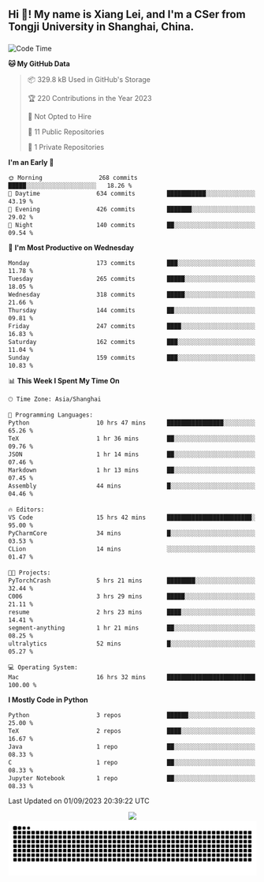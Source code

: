 <h2 align="left">Hi 👋! My name is Xiang Lei, and I'm a CSer from Tongji University in Shanghai, China.</h2>

###

<!--START_SECTION:waka-->
![Code Time](http://img.shields.io/badge/Code%20Time-176%20hrs%2013%20mins-blue)

**🐱 My GitHub Data** 

> 📦 329.8 kB Used in GitHub's Storage 
 > 
> 🏆 220 Contributions in the Year 2023
 > 
> 🚫 Not Opted to Hire
 > 
> 📜 11 Public Repositories 
 > 
> 🔑 1 Private Repositories 
 > 
**I'm an Early 🐤** 

```text
🌞 Morning                268 commits         █████░░░░░░░░░░░░░░░░░░░░   18.26 % 
🌆 Daytime                634 commits         ███████████░░░░░░░░░░░░░░   43.19 % 
🌃 Evening                426 commits         ███████░░░░░░░░░░░░░░░░░░   29.02 % 
🌙 Night                  140 commits         ██░░░░░░░░░░░░░░░░░░░░░░░   09.54 % 
```
📅 **I'm Most Productive on Wednesday** 

```text
Monday                   173 commits         ███░░░░░░░░░░░░░░░░░░░░░░   11.78 % 
Tuesday                  265 commits         █████░░░░░░░░░░░░░░░░░░░░   18.05 % 
Wednesday                318 commits         █████░░░░░░░░░░░░░░░░░░░░   21.66 % 
Thursday                 144 commits         ██░░░░░░░░░░░░░░░░░░░░░░░   09.81 % 
Friday                   247 commits         ████░░░░░░░░░░░░░░░░░░░░░   16.83 % 
Saturday                 162 commits         ███░░░░░░░░░░░░░░░░░░░░░░   11.04 % 
Sunday                   159 commits         ███░░░░░░░░░░░░░░░░░░░░░░   10.83 % 
```


📊 **This Week I Spent My Time On** 

```text
🕑︎ Time Zone: Asia/Shanghai

💬 Programming Languages: 
Python                   10 hrs 47 mins      ████████████████░░░░░░░░░   65.26 % 
TeX                      1 hr 36 mins        ██░░░░░░░░░░░░░░░░░░░░░░░   09.76 % 
JSON                     1 hr 14 mins        ██░░░░░░░░░░░░░░░░░░░░░░░   07.46 % 
Markdown                 1 hr 13 mins        ██░░░░░░░░░░░░░░░░░░░░░░░   07.45 % 
Assembly                 44 mins             █░░░░░░░░░░░░░░░░░░░░░░░░   04.46 % 

🔥 Editors: 
VS Code                  15 hrs 42 mins      ████████████████████████░   95.00 % 
PyCharmCore              34 mins             █░░░░░░░░░░░░░░░░░░░░░░░░   03.53 % 
CLion                    14 mins             ░░░░░░░░░░░░░░░░░░░░░░░░░   01.47 % 

🐱‍💻 Projects: 
PyTorchCrash             5 hrs 21 mins       ████████░░░░░░░░░░░░░░░░░   32.44 % 
C006                     3 hrs 29 mins       █████░░░░░░░░░░░░░░░░░░░░   21.11 % 
resume                   2 hrs 23 mins       ████░░░░░░░░░░░░░░░░░░░░░   14.41 % 
segment-anything         1 hr 21 mins        ██░░░░░░░░░░░░░░░░░░░░░░░   08.25 % 
ultralytics              52 mins             █░░░░░░░░░░░░░░░░░░░░░░░░   05.27 % 

💻 Operating System: 
Mac                      16 hrs 32 mins      █████████████████████████   100.00 % 
```

**I Mostly Code in Python** 

```text
Python                   3 repos             ██████░░░░░░░░░░░░░░░░░░░   25.00 % 
TeX                      2 repos             ████░░░░░░░░░░░░░░░░░░░░░   16.67 % 
Java                     1 repo              ██░░░░░░░░░░░░░░░░░░░░░░░   08.33 % 
C                        1 repo              ██░░░░░░░░░░░░░░░░░░░░░░░   08.33 % 
Jupyter Notebook         1 repo              ██░░░░░░░░░░░░░░░░░░░░░░░   08.33 % 
```




 Last Updated on 01/09/2023 20:39:22 UTC
<!--END_SECTION:waka-->

<div align="center">
  <img src="https://github-readme-stats.vercel.app/api?username=Lei00764&show_icons=true&theme=radical" />
 </div>

 <div align="center">

<picture>
  <source media="(prefers-color-scheme: dark)" srcset="https://raw.githubusercontent.com/Lei00764/Lei00764/output/github-contribution-grid-snake-dark.svg">
  <source media="(prefers-color-scheme: light)" srcset="https://raw.githubusercontent.com/Lei00764/Lei00764/output/github-contribution-grid-snake.svg">
  <img alt="github contribution grid snake animation" src="https://raw.githubusercontent.com/Lei00764/Lei00764/output/github-contribution-grid-snake.svg">
</picture>

</div>




